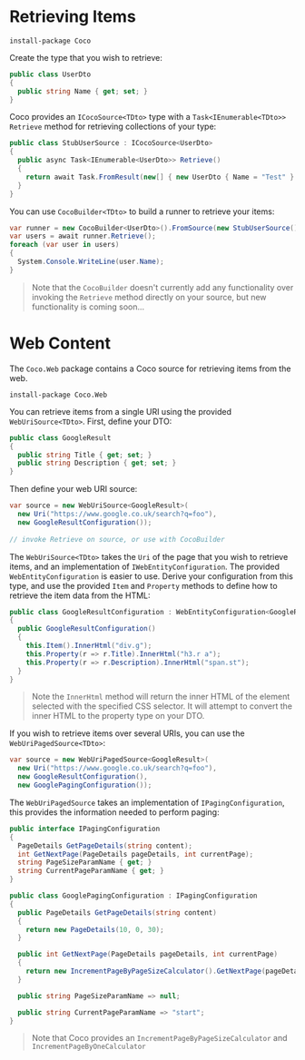 # Retrieving Items

```
install-package Coco
```

Create the type that you wish to retrieve:

```csharp
public class UserDto
{
  public string Name { get; set; }
}
```

Coco provides an `ICocoSource<TDto>` type with a `Task<IEnumerable<TDto>> Retrieve` method for retrieving collections of your type:

```csharp
public class StubUserSource : ICocoSource<UserDto>
{
  public async Task<IEnumerable<UserDto>> Retrieve()
  {
    return await Task.FromResult(new[] { new UserDto { Name = "Test" } });
  }
}
```

You can use `CocoBuilder<TDto>` to build a runner to retrieve your items:

```csharp
var runner = new CocoBuilder<UserDto>().FromSource(new StubUserSource()).Build();
var users = await runner.Retrieve();
foreach (var user in users)
{
  System.Console.WriteLine(user.Name);
}
```

> Note that the `CocoBuilder` doesn't currently add any functionality over invoking the `Retrieve` method directly on your source, but new functionality is coming soon...

# Web Content

The `Coco.Web` package contains a Coco source for retrieving items from the web.

```
install-package Coco.Web
```

You can retrieve items from a single URI using the provided `WebUriSource<TDto>`. First, define your DTO:

```csharp
public class GoogleResult
{
  public string Title { get; set; }
  public string Description { get; set; }
}
```

Then define your web URI source:

```csharp
var source = new WebUriSource<GoogleResult>(
  new Uri("https://www.google.co.uk/search?q=foo"), 
  new GoogleResultConfiguration());
                
// invoke Retrieve on source, or use with CocoBuilder
```

The `WebUriSource<TDto>` takes the `Uri` of the page that you wish to retrieve items, and an implementation of `IWebEntityConfiguration`. The provided `WebEntityConfiguration` is easier to use. Derive your configuration from this type, and use the provided `Item` and `Property` methods to define how to retrieve the item data from the HTML:

```csharp
public class GoogleResultConfiguration : WebEntityConfiguration<GoogleResult>
{
  public GoogleResultConfiguration()
  {
    this.Item().InnerHtml("div.g");
    this.Property(r => r.Title).InnerHtml("h3.r a");
    this.Property(r => r.Description).InnerHtml("span.st");
  }
}
```

> Note the `InnerHtml` method will return the inner HTML of the element selected with the specified CSS selector. It will attempt to convert the inner HTML to the property type on your DTO.

If you wish to retrieve items over several URIs, you can use the `WebUriPagedSource<TDto>`:

```csharp
var source = new WebUriPagedSource<GoogleResult>(                
  new Uri("https://www.google.co.uk/search?q=foo"),
  new GoogleResultConfiguration(), 
  new GooglePagingConfiguration());
```

The `WebUriPagedSource` takes an implementation of `IPagingConfiguration`, this provides the information needed to perform paging:

```csharp
public interface IPagingConfiguration
{
  PageDetails GetPageDetails(string content);
  int GetNextPage(PageDetails pageDetails, int currentPage);
  string PageSizeParamName { get; }
  string CurrentPageParamName { get; }
}
```

```csharp
public class GooglePagingConfiguration : IPagingConfiguration
{
  public PageDetails GetPageDetails(string content)
  {
    return new PageDetails(10, 0, 30);
  }

  public int GetNextPage(PageDetails pageDetails, int currentPage)
  {
    return new IncrementPageByPageSizeCalculator().GetNextPage(pageDetails, currentPage);
  }

  public string PageSizeParamName => null;

  public string CurrentPageParamName => "start";
}
```

> Note that Coco provides an `IncrementPageByPageSizeCalculator` and `IncrementPageByOneCalculator`
